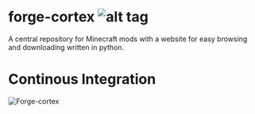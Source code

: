 # forge-cortex  ![alt tag](https://travis-ci.org/SgtHotshot/forge-cortex.svg?branch=master)
A central repository for Minecraft mods with a website for easy browsing and downloading written in python.

# Continous Integration
![Forge-cortex](https://travis-ci.org/SgtHotshot/forge-cortex)
